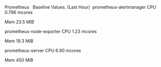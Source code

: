 Prometheus   Baseline Values. (Last Hour) 
prometheus-alertmanager
CPU
0.796 mcores

Mem
23.5 MIB

prometheus-node-exporter
CPU
1.23 mcores

Mem
19.3 MIB

prometheus-server
CPU
6.90 mcores

Mem
450 MiB